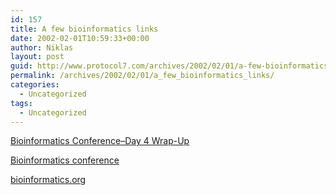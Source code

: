```yaml
---
id: 157
title: A few bioinformatics links
date: 2002-02-01T10:59:33+00:00
author: Niklas
layout: post
guid: http://www.protocol7.com/archives/2002/02/01/a-few-bioinformatics-links/
permalink: /archives/2002/02/01/a_few_bioinformatics_links/
categories:
  - Uncategorized
tags:
  - Uncategorized
---
```

<div class='microid-030664f9121a942b07f6251342935a823921fba8'>
  <p>
    <a href="http://www.oreillynet.com/cs/weblog/view/wlg/1109">Bioinformatics Conference&#8211;Day 4 Wrap-Up</a>
  </p>
  
  <p>
    <a href="http://conferences.oreilly.com/biocon/">Bioinformatics conference</a>
  </p>
  
  <p>
    <a href="http://bioinformatics.org/">bioinformatics.org</a>
  </p>
</div>